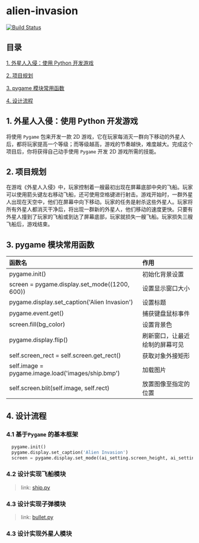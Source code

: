<!--
 * @Author: taobo
 * @Date: 2020-11-11 14:18:45
 * @LastEditTime: 2020-11-11 23:16:36
-->
# alien-invasion
[![Build Status](https://travis-ci.com/tryturned/alien-invasion.svg?branch=main)](https://travis-ci.com/tryturned/alien-invasion)

## 目录
[1. 外星人入侵：使用 Python 开发游戏](https://github.com/tryturned/alien-invasion#1-%E5%A4%96%E6%98%9F%E4%BA%BA%E5%85%A5%E4%BE%B5%E4%BD%BF%E7%94%A8-python-%E5%BC%80%E5%8F%91%E6%B8%B8%E6%88%8F)  

[2. 项目规划](https://github.com/tryturned/alien-invasion#2-%E9%A1%B9%E7%9B%AE%E8%A7%84%E5%88%92)  

[3. pygame 模块常用函数](https://github.com/tryturned/alien-invasion#3-pygame-%E6%A8%A1%E5%9D%97%E5%B8%B8%E7%94%A8%E5%87%BD%E6%95%B0)  

[4. 设计流程](https://github.com/tryturned/alien-invasion#4-%E8%AE%BE%E8%AE%A1%E6%B5%81%E7%A8%8B)  


## 1. 外星人入侵：使用 Python 开发游戏
将使用 `Pygame` 包来开发一款 2D 游戏，它在玩家每消灭一群向下移动的外星人后，都将玩家提高一个等级；而等级越高，游戏的节奏越快，难度越大。完成这个项目后，你将获得自己动手使用 `Pygame` 开发 2D 游戏所需的技能。
## 2. 项目规划
在游戏《外星人入侵》中，玩家控制着一艘最初出现在屏幕底部中央的飞船。玩家可以使用箭头键左右移动飞船，还可使用空格键进行射击。游戏开始时，一群外星人出现在天空中，他们在屏幕中向下移动。玩家的任务是射杀这些外星人。玩家将所有外星人都消灭干净后，将出现一群新的外星人，他们移动的速度更快。只要有外星人撞到了玩家的飞船或到达了屏幕底部，玩家就损失一艘飞船。玩家损失三艘飞船后，游戏结束。   

## 3. pygame 模块常用函数

函数名 | 作用
|:---|:---|
pygame.init() | 初始化背景设置
screen = pygame.display.set_mode((1200, 600))| 设置显示窗口大小
pygame.display.set_caption('Alien Invasion')|设置标题
pygame.event.get() | 捕获键盘鼠标事件
screen.fill(bg_color) |  设置背景色
pygame.display.flip()|刷新窗口，让最近绘制的屏幕可见  
self.screen_rect = self.screen.get_rect()|获取对象外接矩形
self.image = pygame.image.load('images/ship.bmp')|加载图片
self.screen.blit(self.image, self.rect) | 放置图像至指定的位置

## 4. 设计流程
### 4.1 基于`Pygame` 的基本框架
```python
  pygame.init()
  pygame.display.set_caption('Alien Invasion')
  screen = pygame.display.set_mode((ai_setting.screen_height, ai_setting.screen_width))
```
### 4.2 设计实现飞船模块

> link: [ship.py](./ship.py)

### 4.3 设计实现子弹模块

> link: [bullet.py](./bullet.py)

### 4.3 设计实现外星人模块



